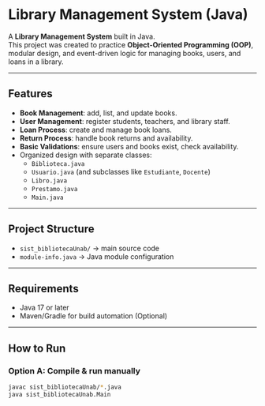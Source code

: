 # Library Management System (Java)

A **Library Management System** built in Java.  
This project was created to practice **Object-Oriented Programming (OOP)**, modular design, and event-driven logic for managing books, users, and loans in a library.

---

## Features

- **Book Management**: add, list, and update books.
- **User Management**: register students, teachers, and library staff.
- **Loan Process**: create and manage book loans.
- **Return Process**: handle book returns and availability.
- **Basic Validations**: ensure users and books exist, check availability.
- Organized design with separate classes:
  - `Biblioteca.java`
  - `Usuario.java` (and subclasses like `Estudiante`, `Docente`)
  - `Libro.java`
  - `Prestamo.java`
  - `Main.java`

---

## Project Structure

- `sist_bibliotecaUnab/` → main source code  
- `module-info.java` → Java module configuration  

---

## Requirements

- Java 17 or later
- Maven/Gradle for build automation (Optional)

---

## How to Run

### Option A: Compile & run manually
```bash
javac sist_bibliotecaUnab/*.java
java sist_bibliotecaUnab.Main
